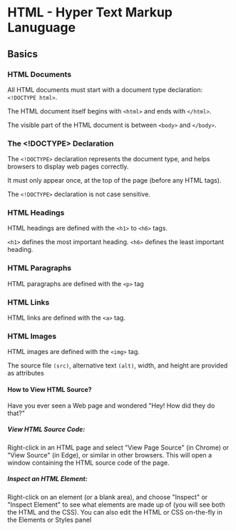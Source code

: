 # HTML - Hyper Text Markup Lanuguage

## Basics

### HTML Documents

All HTML documents must start with a document type declaration: `<!DOCTYPE html>`.

The HTML document itself begins with `<html>` and ends with `</html>`.

The visible part of the HTML document is between `<body>` and `</body>`.

### The <!DOCTYPE> Declaration

The `<!DOCTYPE>` declaration represents the document type, and helps browsers to display web pages correctly.

It must only appear once, at the top of the page (before any HTML tags).

The `<!DOCTYPE>` declaration is not case sensitive.

### HTML Headings

HTML headings are defined with the `<h1>` to `<h6>` tags.

`<h1>` defines the most important heading. `<h6>` defines the least important heading.

### HTML Paragraphs

HTML paragraphs are defined with the `<p>` tag

### HTML Links

HTML links are defined with the `<a>` tag.

### HTML Images

HTML images are defined with the `<img>` tag.

The source file `(src)`, alternative text `(alt)`, width, and height are provided as attributes

#### How to View HTML Source?

Have you ever seen a Web page and wondered "Hey! How did they do that?"

##### View HTML Source Code:

Right-click in an HTML page and select "View Page Source" (in Chrome) or "View Source" (in Edge), or similar in other browsers. This will open a window containing the HTML source code of the page.

##### Inspect an HTML Element:

Right-click on an element (or a blank area), and choose "Inspect" or "Inspect Element" to see what elements are made up of (you will see both the HTML and the CSS). You can also edit the HTML or CSS on-the-fly in the Elements or Styles panel